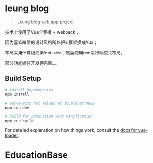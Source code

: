 # leung blog

> Leung blog web app project

技术上使用了Vue全家桶 + webpack；

因为喜欢微信的设计风格所以把ui框架换成Vux；

布局采用计算根元素font-size；然后使用rem进行响应式布局。

部分功能尚在开发待完善。。。

## Build Setup

``` bash
# install dependencies
npm install

# serve with hot reload at localhost:8082
npm run dev

# build for production with minification
npm run build
```

For detailed explanation on how things work, consult the [docs for vue-loader](http://vuejs.github.io/vue-loader).
# EducationBase

